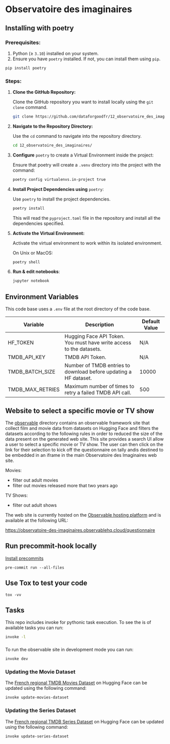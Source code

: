 # Observatoire des imaginaires

## Installing with poetry

### Prerequisites:

1. Python (≥ `3.10`) installed on your system.
2. Ensure you have `poetry` installed. If not, you can install them using `pip`.

```bash
pip install poetry
```

### Steps:

1. **Clone the GitHub Repository:**

   Clone the GitHub repository you want to install locally using the `git clone` command.

   ```bash
   git clone https://github.com/dataforgoodfr/12_observatoire_des_imaginaires.git
   ```

2. **Navigate to the Repository Directory:**

   Use the `cd` command to navigate into the repository directory.

   ```bash
   cd 12_observatoire_des_imaginaires/
   ```

3. **Configure** `poetry` to create a Virtual Environment inside the project:

   Ensure that poetry will create a `.venv` directory into the project with the command:

   ```bash
   poetry config virtualenvs.in-project true
   ```

4. **Install Project Dependencies using** `poetry`:

   Use `poetry` to install the project dependencies.

   ```bash
   poetry install
   ```

   This will read the `pyproject.toml` file in the repository and install all the dependencies specified.

5. **Activate the Virtual Environment:**

   Activate the virtual environment to work within its isolated environment.

   On Unix or MacOS:

   ```bash
   poetry shell
   ```

6. **Run & edit notebooks**:

   ```bash
   jupyter notebook
   ```

## Environment Variables

This code base uses a `.env` file at the root directory of the code base.

| Variable | Description | Default Value |
| --- | --- | --- |
| HF_TOKEN | Hugging Face API Token. You must have write access to the datasets. | N/A |
| TMDB_API_KEY | TMDB API Token. | N/A |
| TMDB_BATCH_SIZE | Number of TMDB entries to download before updating a HF dataset. | 10000 |
| TMDB_MAX_RETRIES | Maximum number of times to retry a failed TMDB API call. | 500 |

## Website to select a specific movie or TV show

The [observable](https://github.com/dataforgoodfr/12_observatoire_des_imaginaires/tree/main/site-observable) directory contains an observable framework site that collect film and movie data from datasets on Hugging Face and filters the datasets according to the following rules in order to reduced the size of the data present on the generated web site. This site provides a search UI allow a user to select a specific movie or TV show. The user can then click on the link for their selection to kick off the questionnaire on tally andis destined to be embedded in an iframe in the main Observatoire des Imaginaires web site.

Movies:

- filter out adult movies
- filter out movies released more that two years ago

TV Shows:

- filter out adult shows

The web site is currently hosted on the [Observable hosting platform](https://observablehq.com/) and is available at the following URL:

https://observatoire-des-imaginaires.observablehq.cloud/questionnaire

## Run precommit-hook locally

[Install precommits](https://pre-commit.com/)

```
pre-commit run --all-files
```

## Use Tox to test your code

```
tox -vv
```

## Tasks

This repo includes invoke for pythonic task execution. To see the is of available tasks you can run:

```bash
invoke -l
```

###

To run the observable site in development mode you can run:

```bash
invoke dev
```

### Updating the Movie Dataset

The [French regional TMDB Movies Dataset](https://huggingface.co/datasets/DataForGood/observatoire_des_imaginaires_movies) on Hugging Face can be updated using the following command:

```bash
invoke update-movies-dataset
```

### Updating the Series Dataset

The [French regional TMDB Series Dataset](https://huggingface.co/datasets/DataForGood/observatoire_des_imaginaires_series) on Hugging Face can be updated using the following command:

```bash
invoke update-series-dataset
```